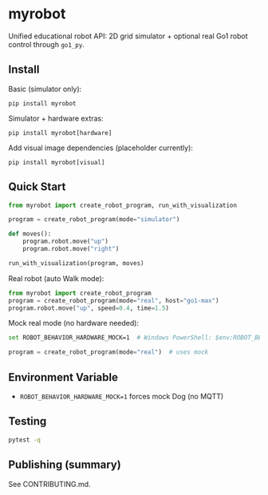 # myrobot

Unified educational robot API: 2D grid simulator + optional real Go1 robot control through `go1_py`.

## Install

Basic (simulator only):
```
pip install myrobot
```
Simulator + hardware extras:
```
pip install myrobot[hardware]
```
Add visual image dependencies (placeholder currently):
```
pip install myrobot[visual]
```

## Quick Start
```python
from myrobot import create_robot_program, run_with_visualization

program = create_robot_program(mode="simulator")

def moves():
    program.robot.move("up")
    program.robot.move("right")

run_with_visualization(program, moves)
```

Real robot (auto Walk mode):
```python
from myrobot import create_robot_program
program = create_robot_program(mode="real", host="go1-max")
program.robot.move("up", speed=0.4, time=1.5)
```

Mock real mode (no hardware needed):
```bash
set ROBOT_BEHAVIOR_HARDWARE_MOCK=1  # Windows PowerShell: $env:ROBOT_BEHAVIOR_HARDWARE_MOCK=1
```
```python
program = create_robot_program(mode="real")  # uses mock
```

## Environment Variable
- `ROBOT_BEHAVIOR_HARDWARE_MOCK=1` forces mock Dog (no MQTT)

## Testing
```bash
pytest -q
```

## Publishing (summary)
See CONTRIBUTING.md.
